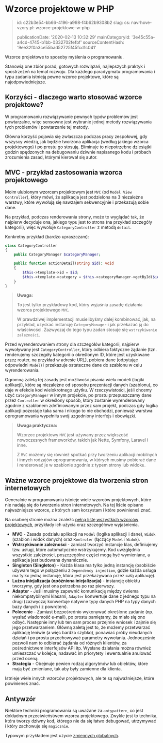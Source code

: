 Wzorce projektowe w PHP
=======================

> id: c22b3e54-bb66-4196-a998-f4b62b9308b2
> slug:
> 	cs: navrhove-vzory
> 	pl: wzorce-projektowe-w-php
> 
> publicationDate: '2020-02-13 10:32:29'
> mainCategoryId: '3e45c55a-a4cd-4745-b1bb-0332702fefbf'
> sourceContentHash: '9ee32f0a3ce55bad52725f45fcd1c041'

Wzorce projektowe to sposoby myślenia o programowaniu.

Stanowią one zbiór porad, gotowych rozwiązań, najlepszych praktyk i spostrzeżeń na temat rozwoju. Dla każdego paradygmatu programowania i typu zadania istnieją pewne wzorce projektowe, które są najodpowiedniejsze.

Korzyści - dlaczego warto stosować wzorce projektowe?
---------------------------------------

W programowaniu rozwiązywanie pewnych typów problemów jest powtarzalne, więc sensowne jest wybranie jednej metody rozwiązywania tych problemów i powtarzanie tej metody.

Główna korzyść pojawia się zwłaszcza podczas pracy zespołowej, gdy wszyscy wiedzą, jak będzie tworzona aplikacja (według jakiego wzorca projektowego) i po prostu go stosują. Eliminuje to niepotrzebne dziesiątki godzin spędzonych na debugowaniu dziwnie napisanego kodu i próbach zrozumienia zasad, którymi kierował się autor.

MVC - przykład zastosowania wzorca projektowego
--------------------------------------

Moim ulubionym wzorcem projektowym jest `MVC` (od `Model View Controller`), który mówi, że aplikacja jest podzielona na 3 niezależne warstwy, które wywołują się nawzajem sekwencyjnie i przekazują sobie dane.

Na przykład, podczas renderowania strony, może to wyglądać tak, że najpierw decyduje ona, jakiego typu jest to strona (na przykład szczegóły kategorii), więc wywołuje `CategoryController` z metodą `detail`.

Konkretny przykład (bardzo upraszczam):

```php
class CategoryController
{
    public CategoryManager $categoryManager;

    public function actionDetail(string $id): void
    {
        $this->template->id = $id;
        $this->template->category = $this->categoryManager->getById($id);
    }
}
```

> **Uwaga:**
>
> To jest tylko przykładowy kod, który wyjaśnia zasadę działania wzorca projektowego `MVC`.
>
> W prawdziwej implementacji musielibyśmy dalej kombinować, jak, na przykład, uzyskać instancję `CategoryManager` i jak przekazać ją do właściwości. Zazwyczaj do tego typu zadań stosuje się `wstrzykiwanie zależności`.

Przed wyrenderowaniem strony dla szczegółów kategorii, najpierw wywoływany jest `CategoryController`, który odbiera faktyczne żądanie (tzn. renderujemy szczegóły kategorii o określonym ID, które jest uzyskiwane przez router, na przykład w adresie URL), pobiera dane (odpytując odpowiedni `Model`) i przekazuje ostateczne dane do szablonu w celu wyrenderowania.

Ogromną zaletą tej zasady jest możliwość pisania wielu modeli (logiki aplikacji), które są niezależne od sposobu prezentacji danych (szablonu), co daje w efekcie kod wielokrotnego użytku. W rzeczywistości, jeśli chcemy użyć `CategoryManager` w innym projekcie, po prostu przepuszczamy dane przez `Controller` w określony sposób, który zostanie wyrenderowany zgodnie z szablonem zdefiniowanym przez sam projekt, podczas gdy logika aplikacji pozostaje taka sama i nikogo to nie obchodzi, ponieważ warstwa oprogramowania wypełniła swój uzgodniony interfejs i obowiązki.

> **Uwaga praktyczna:**
>
> Wzorzec projektowy `MVC` jest używany przez większość nowoczesnych frameworków, takich jak Nette, Symfony, Laravel i inne.
>
> Z `MVC` możemy się również spotkać przy tworzeniu aplikacji mobilnych i innych rodzajów oprogramowania, w których musimy pobierać dane i renderować je w szablonie zgodnie z typem strony lub widoku.

Ważne wzorce projektowe dla tworzenia stron internetowych
---------------------------------------

Generalnie w programowaniu istnieje wiele wzorców projektowych, które nie nadają się do tworzenia stron internetowych. Na tej liście opisano najważniejsze wzorce, z których sam korzystam i które powinieneś znać.

Na osobnej stronie można znaleźć <a href="/categories-design-patterns">pełną listę wszystkich wzorców projektowych</a>, przykłady ich użycia oraz szczegółowe wyjaśnienia.

- **MVC** - Zasada podziału aplikacji na `Model` (logika aplikacji i dane), `Widok` (szablon i widok danych) oraz `Kontroler` (łączący `Model` i `Widok`).
- **Wstrzykiwanie zależności** - zamiast tworzyć instancje klas, definiujemy tzw. usługi, które automatycznie wstrzykujemy. Kod uwzględnia wszystkie zależności, poszczególne części mogą być wymieniane, a aplikacja jest budowana dynamicznie.
- **Singleton (Singleton)** - Każda klasa ma tylko jedną instancję (osobiście używam tego w połączeniu z `Dependency injection`, gdzie każda usługa ma tylko jedną instancję, która jest przekazywana przez całą aplikację).
- **Luźna inicjalizacja (opóźniona inicjalizacja)** - instancję obiektu tworzymy, gdy jest ona potrzebna po raz pierwszy.
- **Adapter** - Jeśli musimy zapewnić komunikację między dwiema niekompatybilnymi klasami, `Adapter` konwertuje dane z jednego typu na drugi (zazwyczaj konwertuje natywne typy danych PHP na typy danych bazy danych i z powrotem).
- **Polecenie** - Zamiast bezpośrednio wykonywać określone zadanie (np. wysłać wiadomość e-mail), po prostu pamiętamy, że miało się ono odbyć. Następnie inny lub ten sam proces przejmie wniosek i zajmie się jego przetwarzaniem. Główną zaletą jest to, że możemy przetwarzać aplikację leniwie (a więc bardzo szybko), ponawiać próby nieudanych działań i po prostu przechowywać parametry wywołania. Jednocześnie pozwoli nam to odbierać żądania od różnych klientów, za pośrednictwem interfejsów API itp. Wysłane działania można również umieszczać w kolejce, nadawać im priorytety i ewentualnie anulować przed oceną.
- **Strategia** - Obejmuje pewien rodzaj algorytmów lub obiektów, które mają być zmieniane, tak aby były zamienne dla klienta.

Istnieje wiele innych wzorców projektowych, ale te są najważniejsze, które powinieneś znać.

Antywzór
------------

Niektóre techniki programowania są uważane za `antypattern`, co jest dokładnym przeciwieństwem wzorca projektowego. Zwykle jest to technika, która tworzy dziwny kod, którego nie da się łatwo debugować, utrzymywać i który zachowuje się `magicznie`.

Typowym przykładem jest użycie <a href="/global-variable">zmiennych globalnych</a>.
